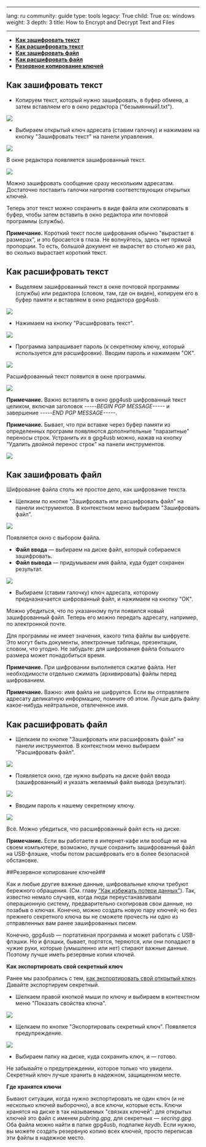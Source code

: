 

---

lang: ru
community: guide
type: tools
legacy: True
child: True
os: windows
weight: 3
depth: 3
title: How to Encrypt and Decrypt Text and Files

---

- [**Как зашифровать текст**](#4.0)
- [**Как расшифровать текст**](#4.1)
- [**Как зашифровать файл**](#4.2)
- [**Как расшифровать файл**](#4.3)
- [**Резервное копирование ключей**](#4.4)

<a name="4.0"></a>
## Как зашифровать текст ##

- Копируем текст, который нужно зашифровать, в буфер обмена, а затем вставляем его в окно редактора ("безымянный1.txt").

![](/sbox/screen/gpg4usb-ru/15.png)

- Выбираем открытый ключ адресата (ставим галочку) и нажимаем на кнопку "Зашифровать текст" на панели управления.

![](/sbox/screen/gpg4usb-ru/16.png)

В окне редактора появляется зашифрованный текст.

![](/sbox/screen/gpg4usb-ru/17.png)

Можно зашифровать сообщение сразу нескольким адресатам. Достаточно поставить галочки напротив соответствующих открытых ключей.

Теперь этот текст можно сохранить в виде файла или скопировать в буфер, чтобы затем вставить в окно редактора или почтовой программы (службы).

**Примечание.** Короткий текст после шифрования обычно "вырастает в размерах", и это бросается в глаза. Не волнуйтесь, здесь нет прямой пропорции. То есть, большой документ не вырастет во столько же раз, во сколько вырастает короткий текст.

<a name="4.1"></a>
## Как расшифровать текст ##

- Выделяем зашифрованный текст в окне почтовой программы (службы) или редактора (словом, там, где он виден), копируем его в буфер памяти и вставляем в окно редактора gpg4usb.

![](/sbox/screen/gpg4usb-ru/18.png)

- Нажимаем на кнопку "Расшифровать текст".

![](/sbox/screen/gpg4usb-ru/19.png)

- Программа запрашивает пароль (к секретному ключу, который используется для расшифровки). Вводим пароль и нажимаем "ОК".

![](/sbox/screen/gpg4usb-ru/20.png)

Расшифрованный текст появится в окне программы.

![](/sbox/screen/gpg4usb-ru/21.png)

**Примечание.** Важно вставлять в окно gpg4usb шифрованный текст целиком, включая заголовок *-----BEGIN PGP MESSAGE-----* и завершение *-----END PGP MESSAGE-----*.

**Примечание.** Бывает, что при вставке через буфер памяти из определенных программ появляются дополнительные "паразитные" переносы строк. Устранить их в gpg4usb можно, нажав на кнопку "Удалить двойной перенос строк" на панели инструментов.

![](/sbox/screen/gpg4usb-ru/22.png)

<a name="4.2"></a>
## Как зашифровать файл ##

Шифрование файла столь же простое дело, как шифрование текста.

- Щелкаем по кнопке "Зашифровать или расшифровать файл" на панели инструментов. В контекстном меню выбираем "Зашифровать файл".

![](/sbox/screen/gpg4usb-ru/23.png)

Появляется окно с выбором файла.

- **Файл ввода** — выбираем на диске файл, который собираемся зашифровать.
- **Файл вывода** — придумываем имя файла, куда будет сохранен результат.

![](/sbox/screen/gpg4usb-ru/24.png)

- Выбираем (ставим галочку) ключ адресата, которому предназначается шифрованный файл, и нажимаем на кнопку "ОК".

Можно убедиться, что по указанному пути появился новый зашифрованный файл. Теперь его можно передать адресату, например, по электронной почте.

Для программы не имеет значения, какого типа файлы вы шифруете. Это могут быть документы, электронные таблицы, презентации, словом, что угодно. Не забудьте: для шифрования файла большого размера может понадобиться время.

**Примечание.** При шифровании выполняется сжатие файла. Нет необходимости отдельно сжимать (архивировать) файлы перед шифрованием.

**Примечание.** Важно: имя файла не шифруется. Если вы отправляете адресату деликатную информацию, помните об этом. Лучше дать файлу какое-нибудь нейтральное, отвлеченное имя.

<a name="4.3"></a>
## Как расшифровать файл ##

- Щелкаем по кнопке "Зашифровать или расшифровать файл" на панели инструментов. В контекстном меню выбираем "Расшифровать файл".

![](/sbox/screen/gpg4usb-ru/25.png)

- Появляется окно, где нужно выбрать на диске файл ввода (зашифрованный) и указать желаемый файл вывода (результат).

![](/sbox/screen/gpg4usb-ru/26.png)

- Вводим пароль к нашему секретному ключу.

![](/sbox/screen/gpg4usb-ru/27.png)

Всё. Можно убедиться, что расшифрованный файл есть на диске.

**Примечание.** Если вы работаете в интернет-кафе или вообще не на своем компьютере, возможно, лучше сохранить зашифрованный файл на USB-флэшке, чтобы потом расшифровать его в более безопасной обстановке.

<a name="4.4"></a>
##Резервное копирование ключей##

Как и любые другие важные данные, шифровальные ключи требуют бережного обращения. (См. главу ["Как избежать потери данных"](/ru/chapter-5)). Так, известно немало случаев, когда люди переустанавливали операционную систему, предварительно скопировав свои данные, но позабыв о ключах. Конечно, можно создать новую пару ключей; но без прежнего секретного ключа вы не сможете прочесть ни одно из отправленных вам ранее зашифрованных писем.

Конечно, gpg4usb — портативная программа и может работать с USB-флэшки. Но и флэшки, бывает, портятся, теряются, или они попадают в чужие руки, которые (умышленно или нет) стирают важные данные. Поэтому лучше иметь резервные копии ключей.

**Как экспортировать свой секретный ключ**

Ранее мы разобрались с тем, [как экспортировать свой открытый ключ](gpg4usb_keysimportexport). Давайте экспортируем секретный.

- Шелкаем правой кнопкой мыши по ключу и выбираем в контекстном меню "Показать свойства ключа".

![](/sbox/screen/gpg4usb-ru/13.png)

- Щелкаем по кнопке "Экспортировать секретный ключ". Появляется предупреждение.

![](/sbox/screen/gpg4usb-ru/28.png)

- Выбираем папку на диске, куда сохранить ключ, и — готово.

Не забывайте о предупреждении, которое только что увидели. Секретный ключ лучше хранить в надежном, защищенном месте.

**Где хранятся ключи**

Бывают ситуации, когда нужно экспортировать не один ключ (и не несколько ключей выборочно), а все ключи, которые есть. Ключи хранятся на диске в так называемых "связках ключей": для открытых ключей это файл с именем *pubring.gpg*, для секретных 
— *secring.gpg*. Оба файла можно найти в папке gpg4usb, подпапке *keydb*. Если нужно, вы можете создать резервную копию всех ключей, просто переписав эти файлы в надежное место.


